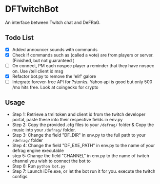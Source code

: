# DFTwitchBot
An interface between Twitch chat and DeFRaG.

## Todo List
- [x] Added announcer sounds with commands
- [x] Check if commands such as (called a vote) are from players or server. (Finished, but not guaranteed )
- [ ] On connect, PM each nospec player a reminder that they have nospec on. Use /tell client id msg
- [x] Refactor bot.py to remove the 'elif' galore
- [ ] Integrate forever-free API for ?stonks. Yahoo api is good but only 500 /mo hits free. Look at coingecko for crypto

## Usage
* Step 1: Retrieve a tmi token and client id from the twitch developer portal, paste these into their respective fields
in env.py
* Step 2: Copy the provided .cfg files to your `/defrag/` folder & Copy the music into your `/defrag/` folder.
* Step 3: Change the field "DF_DIR" in env.py to the full path to your `/defrag/` folder
* Step 4: Change the field "DF_EXE_PATH" in env.py to the name of your defrag engine executable
* step 5: Change the field "CHANNEL" in env.py to the name of twitch channel you wish to connect the bot to
* Step 6: Run `python bot.py`
* Step 7: Launch iDFe.exe, or let the bot run it for you. execute the twitch configs 
